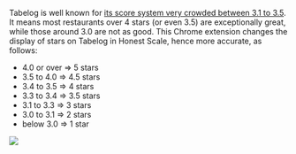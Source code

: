 Tabelog is well known for [its score system very crowded between 3.1 to 3.5](http://tabelog.com/help/score/). It means most restaurants over 4 stars (or even 3.5) are exceptionally great, while those around 3.0 are not as good. This Chrome extension changes the display of stars on Tabelog in Honest Scale, hence more accurate, as follows:

* 4.0 or over => 5 stars
* 3.5 to 4.0 => 4.5 stars
* 3.4 to 3.5 => 4 stars
* 3.3 to 3.4 => 3.5 stars
* 3.1 to 3.3 => 3 stars
* 3.0 to 3.1 => 2 stars
* below 3.0  => 1 star

![](http://dl.dropbox.com/u/135035/Screenshots/snzvdpasdfva.png)